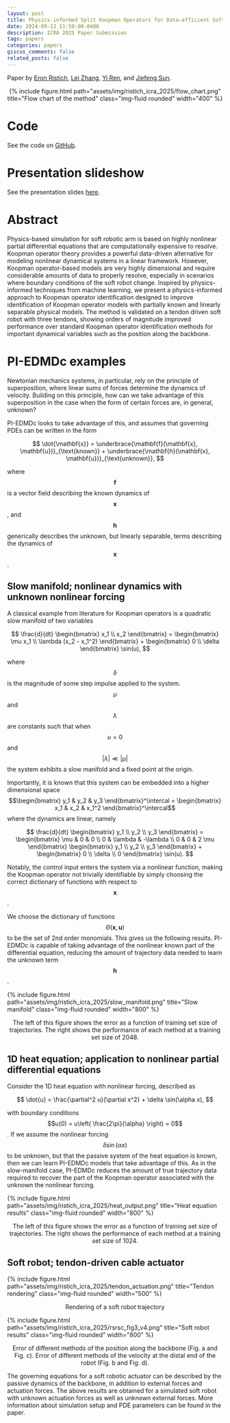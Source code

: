 ```yaml
---
layout: post
title: Physics-informed Split Koopman Operators for Data-efficient Soft Robotic Simulation
date: 2024-09-12 11:59:00-0400
description: ICRA 2025 Paper Submission 
tags: papers
categories: papers
giscus_comments: false
related_posts: false
---
```


Paper by [Eron Ristich](https://eron.ristich.com), [Lei Zhang](https://scholar.google.com/citations?user=5Fbl9l8AAAAJ&hl=zh-CN), [Yi Ren](https://search.asu.edu/profile/2422024), and [Jiefeng Sun](https://jiefengsun.github.io/).

<div style="max-width: fit-content; margin-left: auto; margin-right: auto;">
    <p align="center">
        {% include figure.html path="assets/img/ristich_icra_2025/flow_chart.png" title="Flow chart of the method" class="img-fluid rounded" width="400" %}
    </p>
</div>

# Code
See the code on [GitHub](https://github.com/Orikson/Physics-Informed-Split-Koopman-Operators).

# Presentation slideshow
See the presentation slides [here](https://docs.google.com/presentation/d/1iCAOV1gajLJfm-KbS8FEQRyhgQRz0iCJRgUBeRVKFIM/edit?usp=sharing).


# Abstract
Physics-based simulation for soft robotic arm is based on highly nonlinear partial differential equations that are computationally expensive to resolve. Koopman operator theory provides a powerful data-driven alternative for modeling nonlinear dynamical systems in a linear framework. However, Koopman operator-based models are very highly dimensional and require considerable amounts of data to properly resolve, especially in scenarios where boundary conditions of the soft robot change. Inspired by physics-informed techniques from machine learning, we present a physics-informed approach to Koopman operator identification designed to improve identification of Koopman operator models with partially known and linearly separable physical models. The method is validated on a tendon driven soft robot with three tendons, showing orders of magnitude improved performance over standard Koopman operator identification methods for important dynamical variables such as the position along the backbone.

# PI-EDMDc examples
Newtonian mechanics systems, in particular, rely on the principle of superposition, where linear sums of forces determine the dynamics of velocity. Building on this principle, how can we take advantage of this superposition in the case when the form of certain forces are, in general, unknown?

PI-EDMDc looks to take advantage of this, and assumes that governing PDEs can be written in the form

$$
\dot{\mathbf{x}} = \underbrace{\mathbf{f}(\mathbf{x}, \mathbf{u})}_{\text{known}} + \underbrace{\mathbf{h}(\mathbf{x}, \mathbf{u})}_{\text{unknown}},
$$

where $$\mathbf{f}$$ is a vector field describing the known dynamics of $$\mathbf{x}$$, and $$\mathbf{h}$$ generically describes the unknown, but linearly separable, terms describing the dynamics of $$\mathbf{x}$$. 

## Slow manifold; nonlinear dynamics with unknown nonlinear forcing
A classical example from literature for Koopman operators is a quadratic slow manifold of two variables

$$
    \frac{d}{dt} \begin{bmatrix}
        x_1 \\ x_2
    \end{bmatrix} = \begin{bmatrix}
        \mu x_1 \\
        \lambda (x_2 - x_1^2)
    \end{bmatrix} + 
    \begin{bmatrix}
        0 \\ \delta
    \end{bmatrix} \sin(u),
$$

where $$\delta$$ is the magnitude of some step impulse applied to the system. $$\mu$$ and $$\lambda$$ are constants such that when $$ u=0 $$ and $$\vert \lambda \vert \ll \vert \mu \vert$$ the system exhibits a slow manifold and a fixed point at the origin. 

Importantly, it is known that this system can be embedded into a higher dimensional space $$\begin{bmatrix} y_1 & y_2 & y_3 \end{bmatrix}^\intercal = \begin{bmatrix} x_1 & x_2 & x_1^2 \end{bmatrix}^\intercal$$ where the dynamics are linear, namely

$$
    \frac{d}{dt} \begin{bmatrix}
        y_1 \\ y_2 \\ y_3
    \end{bmatrix} = \begin{bmatrix}
        \mu & 0 & 0 \\
        0 & \lambda & -\lambda \\
        0 & 0 & 2 \mu
    \end{bmatrix} \begin{bmatrix}
        y_1 \\ y_2 \\ y_3
    \end{bmatrix} + \begin{bmatrix}
        0 \\ \delta \\ 0
    \end{bmatrix} \sin(u).
$$

Notably, the control input enters the system via a nonlinear function, making the Koopman operator not trivially identifiable by simply choosing the correct dictionary of functions with respect to $$\mathbf{x}$$.

We choose the dictionary of functions $$\Theta(\mathbf{x}, \mathbf{u})$$ to be the set of 2nd order monomials. This gives us the following results. PI-EDMDc is capable of taking advantage of the nonlinear known part of the differential equation, reducing the amount of trajectory data needed to learn the unknown term $$\mathbf{h}$$.

<div style="max-width: fit-content; margin-left: auto; margin-right: auto;">
    {% include figure.html path="assets/img/ristich_icra_2025/slow_manifold.png" title="Slow manifold" class="img-fluid rounded" width="800" %}
    <p align="center" style="width: 600px; max-width: fit-content; margin-left: auto; margin-right: auto;">
        The left of this figure shows the error as a function of training set size of trajectories. The right shows the performance of each method at a training set size of 2048.
    </p>
</div>


## 1D heat equation; application to nonlinear partial differential equations
Consider the 1D heat equation with nonlinear forcing, described as

$$
\dot{u} = \frac{\partial^2 u}{\partial x^2} + \delta \sin(\alpha x),
$$

with boundary conditions $$u(0) = u\left( \frac{2\pi}{\alpha} \right) = 0$$. If we assume the nonlinear forcing $$\delta \sin(\alpha x)$$ to be unknown, but that the passive system of the heat equation is known, then we can learn PI-EDMDc models that take advantage of this. As in the slow-manifold case, PI-EDMDc reduces the amount of true trajectory data required to recover the part of the Koopman operator associated with the unknown the nonlinear forcing.

<div style="max-width: fit-content; margin-left: auto; margin-right: auto;">
    {% include figure.html path="assets/img/ristich_icra_2025/heat_output.png" title="Heat equation results" class="img-fluid rounded" width="800" %}
    <p align="center" style="width: 600px; max-width: fit-content; margin-left: auto; margin-right: auto;">
        The left of this figure shows the error as a function of training set size of trajectories. The right shows the performance of each method at a training set size of 1024.
    </p>
</div>

## Soft robot; tendon-driven cable actuator
<div style="max-width: fit-content; margin-left: auto; margin-right: auto;">
    {% include figure.html path="assets/img/ristich_icra_2025/tendon_actuation.png" title="Tendon rendering" class="img-fluid rounded" width="500" %}
    <p align="center" style="width: 600px; max-width: fit-content; margin-left: auto; margin-right: auto;">
        Rendering of a soft robot trajectory
    </p>
</div>


<div style="max-width: fit-content; margin-left: auto; margin-right: auto;">
    {% include figure.html path="assets/img/ristich_icra_2025/rsrsc_fig3_v4.png" title="Soft robot results" class="img-fluid rounded" width="800" %}
    <p align="center" style="width: 600px; max-width: fit-content; margin-left: auto; margin-right: auto;">
        Error of different methods of the position along the backbone (Fig. a and Fig. c). Error of different methods of the velocity at the distal end of the robot (Fig. b and Fig. d).
    </p>
</div>

The governing equations for a soft robotic actuator can be described by the passive dynamics of the backbone, in addition to external forces and actuation forces. The above results are obtained for a simulated soft robot with unknown actuation forces as well as unknown external forces. More information about simulation setup and PDE parameters can be found in the paper.
